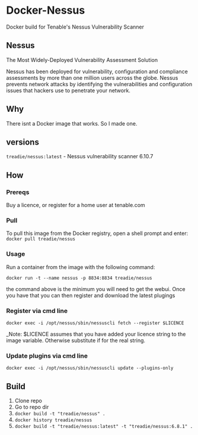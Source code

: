 # Docker-Nessus
Docker build for Tenable's Nessus Vulnerability Scanner

## Nessus
The Most Widely-Deployed Vulnerability Assessment Solution
 
Nessus has been deployed for vulnerability, configuration and compliance assessments by more than one million users across the globe. Nessus prevents network attacks by identifying the vulnerabilities and configuration issues that hackers use to penetrate your network.

## Why
There isnt a Docker image that works. So I made one.

## versions
`treadie/nessus:latest` - Nessus vulnerability scanner 6.10.7

## How

### Prereqs
Buy a licence, or register for a home user at tenable.com

### Pull
To pull this image from the Docker registry, open a shell prompt and enter:
`docker pull treadie/nessus`

### Usage
Run a container from the image with the following command:

`docker run -t --name nessus -p 8834:8834 treadie/nessus`

the command above is the minimum you will need to get the webui. Once you have that you can then register and download the latest plugings

### Register via cmd line

`docker exec -i /opt/nessus/sbin/nessuscli fetch --register $LICENCE`

_Note: $LICENCE assumes that you have added your licence string to the image variable. Otherwise substitute if for the real string.

### Update plugins via cmd line

`docker exec -i /opt/nessus/sbin/nessuscli update --plugins-only`

## Build

1. Clone repo
2. Go to repo dir
3. `docker build -t "treadie/nessus" .`
4. `docker history treadie/nessus` 
5. `docker build -t "treadie/nessus:latest" -t "treadie/nessus:6.8.1" .`
